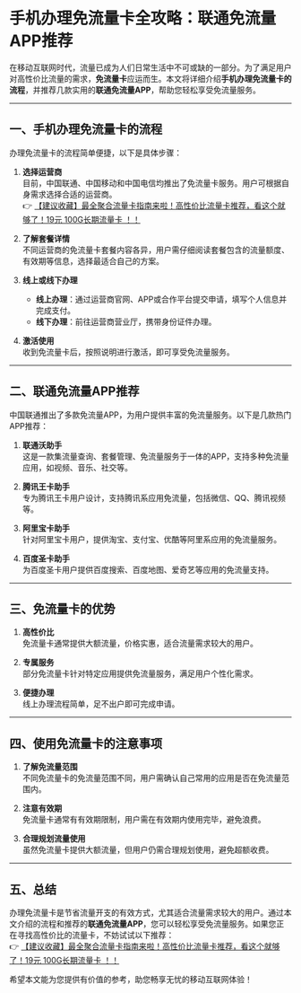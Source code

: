 # 手机办理免流量卡全攻略：联通免流量APP推荐

在移动互联网时代，流量已成为人们日常生活中不可或缺的一部分。为了满足用户对高性价比流量的需求，**免流量卡**应运而生。本文将详细介绍**手机办理免流量卡的流程**，并推荐几款实用的**联通免流量APP**，帮助您轻松享受免流量服务。

---

## 一、手机办理免流量卡的流程

办理免流量卡的流程简单便捷，以下是具体步骤：

1. **选择运营商**  
   目前，中国联通、中国移动和中国电信均推出了免流量卡服务。用户可根据自身需求选择合适的运营商。  
   👉 [【建议收藏】最全聚合流量卡指南来啦！高性价比流量卡推荐，看这个就够了！19元 100G长期流量卡 ！！](https://bit.ly/Liuliangka)

2. **了解套餐详情**  
   不同运营商的免流量卡套餐内容各异，用户需仔细阅读套餐包含的流量额度、有效期等信息，选择最适合自己的方案。

3. **线上或线下办理**  
   - **线上办理**：通过运营商官网、APP或合作平台提交申请，填写个人信息并完成支付。  
   - **线下办理**：前往运营商营业厅，携带身份证件办理。

4. **激活使用**  
   收到免流量卡后，按照说明进行激活，即可享受免流量服务。

---

## 二、联通免流量APP推荐

中国联通推出了多款免流量APP，为用户提供丰富的免流量服务。以下是几款热门APP推荐：

1. **联通沃助手**  
   这是一款集流量查询、套餐管理、免流量服务于一体的APP，支持多种免流量应用，如视频、音乐、社交等。

2. **腾讯王卡助手**  
   专为腾讯王卡用户设计，支持腾讯系应用免流量，包括微信、QQ、腾讯视频等。

3. **阿里宝卡助手**  
   针对阿里宝卡用户，提供淘宝、支付宝、优酷等阿里系应用的免流量服务。

4. **百度圣卡助手**  
   为百度圣卡用户提供百度搜索、百度地图、爱奇艺等应用的免流量支持。

---

## 三、免流量卡的优势

1. **高性价比**  
   免流量卡通常提供大额流量，价格实惠，适合流量需求较大的用户。

2. **专属服务**  
   部分免流量卡针对特定应用提供免流量服务，满足用户个性化需求。

3. **便捷办理**  
   线上办理流程简单，足不出户即可完成申请。

---

## 四、使用免流量卡的注意事项

1. **了解免流量范围**  
   不同免流量卡的免流量范围不同，用户需确认自己常用的应用是否在免流量范围内。

2. **注意有效期**  
   免流量卡通常有有效期限制，用户需在有效期内使用完毕，避免浪费。

3. **合理规划流量使用**  
   虽然免流量卡提供大额流量，但用户仍需合理规划使用，避免超额收费。

---

## 五、总结

办理免流量卡是节省流量开支的有效方式，尤其适合流量需求较大的用户。通过本文介绍的流程和推荐的**联通免流量APP**，您可以轻松享受免流量服务。如果您正在寻找高性价比的流量卡，不妨试试以下推荐：  
👉 [【建议收藏】最全聚合流量卡指南来啦！高性价比流量卡推荐，看这个就够了！19元 100G长期流量卡 ！！](https://bit.ly/Liuliangka)

希望本文能为您提供有价值的参考，助您畅享无忧的移动互联网体验！